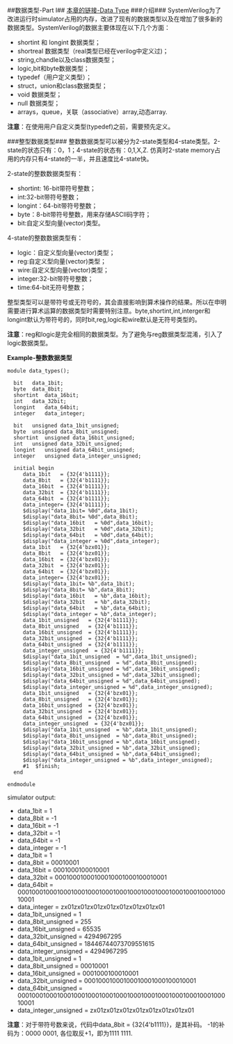##数据类型-Part I##
[本章的链接-Data Type](http://www.asic-world.com/systemverilog/data_types1.html)
###介绍###
SystemVerilog为了改进运行时simulator占用的内存，改进了现有的数据类型以及在增加了很多新的数据类型。SystemVerilog的数据主要体现在以下几个方面：

- shortint 和 longint 数据类型；
- shortreal 数据类型（real类型已经在verilog中定义过)；
- string,chandle以及class数据类型；
- logic,bit和byte数据类型；
- typedef（用户定义类型）；
- struct，union和class数据类型；
- void 数据类型；
- null 数据类型；
- arrays，queue，关联（associative）array,动态array.

<b>注意</b>：在使用用户自定义类型(typedef)之前，需要预先定义。

###整型数据类型###
整数数据类型可以被分为2-state类型和4-state类型。2-state的状态只有：0，1；4-state的状态有：0,1,X,Z.
仿真时2-state memory占用的内存只有4-state的一半，并且速度比4-state快。

2-state的整数数据类型有：

- shortint: 16-bit带符号整数；
- int:32-bit带符号整数；
- longint：64-bit带符号整数；
- byte：8-bit带符号整数，用来存储ASCII码字符；
- bit:自定义型向量(vector)类型。

4-state的整数数据类型有：

- logic：自定义型向量(vector)类型；
- reg:自定义型向量(vector)类型；
- wire:自定义型向量(vector)类型；
- integer:32-bit带符号整数；
- time:64-bit无符号整数；

整型类型可以是带符号或无符号的，其会直接影响到算术操作的结果。所以在申明需要进行算术运算的数据类型时需要特别注意。byte,shortint,int,interger和longint默认为带符号的，同时bit,reg,logic和wire默认是无符号类型的。

<b>注意</b>：reg和logic是完全相同的数据类型。为了避免与reg数据类型混淆，引入了logic数据类型。

**Example-整数数据类型**

    module data_types();
     
      bit   data_1bit;
      byte  data_8bit;
      shortint  data_16bit;
      int   data_32bit;
      longint   data_64bit;
      integer   data_integer;
      
      bit   unsigned data_1bit_unsigned;
      byte  unsigned data_8bit_unsigned;
      shortint  unsigned data_16bit_unsigned;
      int   unsigned data_32bit_unsigned;
      longint   unsigned data_64bit_unsigned;
      integer   unsigned data_integer_unsigned;
      
      initial begin
	     data_1bit   = {32{4'b1111}};
	     data_8bit   = {32{4'b1111}};
	     data_16bit  = {32{4'b1111}};
	     data_32bit  = {32{4'b1111}};
	     data_64bit  = {32{4'b1111}};
	     data_integer= {32{4'b1111}};
	     $display("data_1bit= %0d",data_1bit);
	     $display("data_8bit= %0d",data_8bit);
	     $display("data_16bit   = %0d",data_16bit);
	     $display("data_32bit   = %0d",data_32bit);
	     $display("data_64bit   = %0d",data_64bit);
	     $display("data_integer = %0d",data_integer);
	     data_1bit   = {32{4'bzx01}};
	     data_8bit   = {32{4'bzx01}};
	     data_16bit  = {32{4'bzx01}};
	     data_32bit  = {32{4'bzx01}};
	     data_64bit  = {32{4'bzx01}};
	     data_integer= {32{4'bzx01}};
	     $display("data_1bit= %b",data_1bit);
	     $display("data_8bit= %b",data_8bit);
	     $display("data_16bit   = %b",data_16bit);
	     $display("data_32bit   = %b",data_32bit);
	     $display("data_64bit   = %b",data_64bit);
	     $display("data_integer = %b",data_integer);
	     data_1bit_unsigned   = {32{4'b1111}};
	     data_8bit_unsigned   = {32{4'b1111}};
	     data_16bit_unsigned  = {32{4'b1111}};
	     data_32bit_unsigned  = {32{4'b1111}};
	     data_64bit_unsigned  = {32{4'b1111}};
	     data_integer_unsigned  = {32{4'b1111}};
	     $display("data_1bit_unsigned  = %d",data_1bit_unsigned);
	     $display("data_8bit_unsigned  = %d",data_8bit_unsigned);
	     $display("data_16bit_unsigned = %d",data_16bit_unsigned);
	     $display("data_32bit_unsigned = %d",data_32bit_unsigned);
	     $display("data_64bit_unsigned = %d",data_64bit_unsigned);
	     $display("data_integer_unsigned = %d",data_integer_unsigned);
	     data_1bit_unsigned   = {32{4'bzx01}};
	     data_8bit_unsigned   = {32{4'bzx01}};
	     data_16bit_unsigned  = {32{4'bzx01}};
	     data_32bit_unsigned  = {32{4'bzx01}};
	     data_64bit_unsigned  = {32{4'bzx01}};
	     data_integer_unsigned  = {32{4'bzx01}};
	     $display("data_1bit_unsigned  = %b",data_1bit_unsigned);
	     $display("data_8bit_unsigned  = %b",data_8bit_unsigned);
	     $display("data_16bit_unsigned = %b",data_16bit_unsigned);
	     $display("data_32bit_unsigned = %b",data_32bit_unsigned);
	     $display("data_64bit_unsigned = %b",data_64bit_unsigned);
	     $display("data_integer_unsigned = %b",data_integer_unsigned);
	     #1  $finish;
      end
      
    endmodule

simulator output:

- data_1bit    = 1
- data_8bit    = -1
- data_16bit   = -1
- data_32bit   = -1
- data_64bit   = -1
- data_integer = -1
- data_1bit    = 1
- data_8bit    = 00010001
- data_16bit   = 0001000100010001
- data_32bit   = 00010001000100010001000100010001
- data_64bit   = 0001000100010001000100010001000100010001000100010001000100010001
- data_integer = zx01zx01zx01zx01zx01zx01zx01zx01
- data\_1bit_unsigned  = 1
- data\_8bit_unsigned  = 255
- data\_16bit_unsigned = 65535
- data\_32bit_unsigned = 4294967295
- data\_64bit_unsigned = 18446744073709551615
- data\_integer_unsigned = 4294967295
- data\_1bit_unsigned  = 1
- data\_8bit_unsigned  = 00010001
- data\_16bit_unsigned = 0001000100010001
- data\_32bit_unsigned = 00010001000100010001000100010001
- data\_64bit_unsigned = 0001000100010001000100010001000100010001000100010001000100010001
- data\_integer_unsigned = zx01zx01zx01zx01zx01zx01zx01zx01

<b>注意</b>：对于带符号数来说，代码中data_8bit   = {32{4'b1111}}，是其补码。
-1的补码为：0000 0001, 各位取反+1，即为1111 1111.





